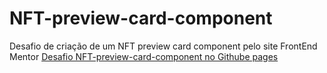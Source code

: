# NFT-preview-card-component
 Desafio de criação de um NFT preview card component pelo site FrontEnd Mentor
 <a href="https://joaoover.github.io/NFT-preview-card-component/nft.html" target="_blank">Desafio NFT-preview-card-component no Githube pages</a>
